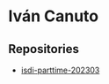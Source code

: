 # Iván Canuto

## Repositories

- [isdi-parttime-202303](https://github.com/CanutoIS/isdi-parttime-202303)